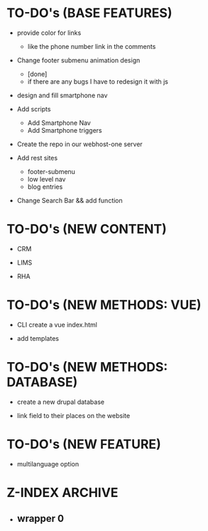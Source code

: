 # TO-DO's (BASE FEATURES)
- provide color for links
    - like the phone number link in the comments

- Change footer submenu animation design 
    - [done]
    - if there are any bugs I have to redesign it with js

- design and fill smartphone nav

- Add scripts
    - Add Smartphone Nav
    - Add Smartphone triggers

- Create the repo in our webhost-one server

- Add rest sites
    - footer-submenu
    - low level nav
    - blog entries

- Change Search Bar && add function


# TO-DO's (NEW CONTENT)
- CRM

- LIMS

- RHA


# TO-DO's (NEW METHODS: VUE)
- CLI create a vue index.html

- add templates


# TO-DO's (NEW METHODS: DATABASE)
- create a new drupal database

- link field to their places on the website


# TO-DO's (NEW FEATURE)
- multilanguage option


# Z-INDEX ARCHIVE
- wrapper 0 
    - 